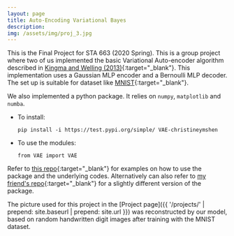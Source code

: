 ```yaml
---
layout: page
title: Auto-Encoding Variational Bayes
description:
img: /assets/img/proj_3.jpg
---
```


This is the Final Project for STA 663 (2020 Spring). This is a group project where two of us implemented the basic Variational Auto-encoder algorithm described in [Kingma and Welling (2013)](https://arxiv.org/abs/1312.6114){:target="_blank"}. This implementation uses a Gaussian MLP encoder and a Bernoulli MLP decoder. The set up is suitable for dataset like [MNIST](http://yann.lecun.com/exdb/mnist/){:target="_blank"}. 

We also implemented a python package. It relies on `numpy`, `matplotlib` and `numba`. 

  - To install:

      `pip install -i https://test.pypi.org/simple/ VAE-christineymshen`

  - To use the modules:

      `from VAE import VAE`

Refer to [this repo](https://github.com/christineymshen/sta-663-FinalProj-VAE){:target="_blank"} for examples on how to use the package and the underlying codes. Alternatively can also refer to [my friend's repo](https://github.com/RV29/VAE){:target="_blank"} for a slightly different version of the package.

The picture used for this project in the [Project page]({{ '/projects/' | prepend: site.baseurl | prepend: site.url }}) was reconstructed by our model, based on random handwritten digit images after training with the MNIST dataset.

